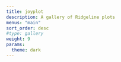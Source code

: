 ```yaml
---
title: joyplot
description: A gallery of Ridgeline plots
menus: "main"
sort_order: desc
#type: gallery
weight: 9
params:
  theme: dark
---
```

